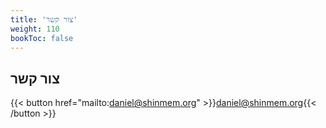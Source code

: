 ```yaml
---
title: 'צור קשר'
weight: 110
bookToc: false
---
```


## צור קשר

{{< button href="mailto:daniel@shinmem.org" >}}daniel@shinmem.org{{< /button >}}


